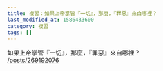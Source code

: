 ```yaml
---
title: 複習：如果上帝掌管『一切』，那麼，『罪惡』來自哪裡？
last_modified_at: 1586433600
category: 複習
tags: []
---
```


<p>如果上帝掌管『一切』，那麼，『罪惡』來自哪裡？<br/>
<a href="/posts/269192076" target="_blank">/posts/269192076</a></p>
<p> </p>
